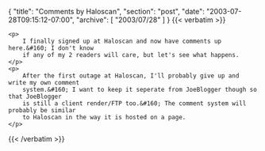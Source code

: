 {
  "title": "Comments by Haloscan",
  "section": "post",
  "date": "2003-07-28T09:15:12-07:00",
  "archive": [
    "2003/07/28"
  ]
}
{{< verbatim >}}

    <p>
        I finally signed up at Haloscan and now have comments up here.&#160; I don't know
        if any of my 2 readers will care, but let's see what happens.
    </p>
    <p>
        After the first outage at Haloscan, I'll probably give up and write my own comment
        system.&#160; I want to keep it seperate from JoeBlogger though so that JoeBlogger
        is still a client render/FTP too.&#160; The comment system will probably be similar
        to Haloscan in the way it is hosted on a page.
    </p>

{{< /verbatim >}}
